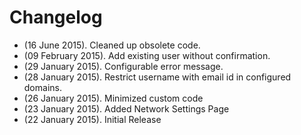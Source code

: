 # Changelog


* (16 June 2015). Cleaned up obsolete code.
* (09 February 2015). Add existing user without confirmation.
* (29 January 2015). Configurable error message.
* (28 January 2015). Restrict username with email id in configured domains.
* (26 January 2015). Minimized custom code
* (23 January 2015). Added Network Settings Page
* (22 January 2015). Initial Release